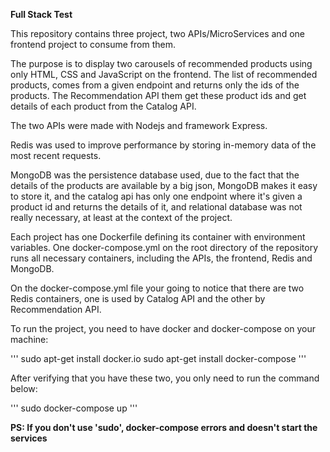 **Full Stack Test**

This repository contains three project, two APIs/MicroServices and one frontend project to consume from them.

The purpose is to display two carousels of recommended products using only HTML, CSS and JavaScript on the frontend. The list of recommended products, comes from a given endpoint and returns only the ids of the products. The Recommendation API them get these product ids and get details of each product from the Catalog API.

The two APIs were made with Nodejs and framework Express.

Redis was used to improve performance by storing in-memory data of the most recent requests.

MongoDB was the persistence database used, due to the fact that the details of the products are available by a big json, MongoDB makes it easy to store it, and the catalog api has only one endpoint where it's given a product id and returns the details of it, and relational database was not really necessary, at least at the context of the project.

Each project has one Dockerfile defining its container with environment variables. One docker-compose.yml on the root directory of the repository runs all necessary containers, including the APIs, the frontend, Redis and MongoDB.

On the docker-compose.yml file  your going to notice that there are two Redis containers, one is used by Catalog API and the other by Recommendation API.

To run the project, you need to have docker and docker-compose on your machine:

'''
sudo apt-get install docker.io
sudo apt-get install docker-compose
'''

After verifying that you have these two, you only need to run the command below:

'''
sudo docker-compose up
'''

**PS: If you don't use 'sudo', docker-compose errors and doesn't start the services**